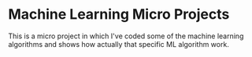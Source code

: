 # Machine Learning Micro Projects

This is a micro project in which I've coded some of the machine learning algorithms and shows how actually that specific ML algorithm work.
